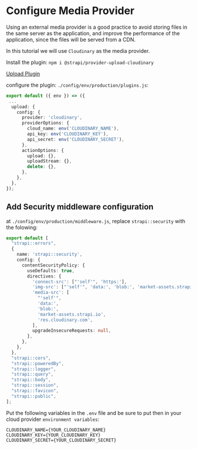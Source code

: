 # Configure Media Provider

Using an external media provider is a good practice to avoid storing files in the same server as the application, and improve the performance of the application, since the files will be served from a CDN.

In this tutorial we will use `Cloudinary` as the media provider.

Install the plugin: `npm i @strapi/provider-upload-cloudinary`

[Upload Plugin](https://docs.strapi.io/dev-docs/plugins/upload)

configure the plugin: `./config/env/production/plugins.js`:

```ts
export default ({ env }) => ({
 ...
  upload: {
    config: {
      provider: 'cloudinary',
      providerOptions: {
        cloud_name: env('CLOUDINARY_NAME'),
        api_key: env('CLOUDINARY_KEY'),
        api_secret: env('CLOUDINARY_SECRET'),
      },
      actionOptions: {
        upload: {},
        uploadStream: {},
        delete: {},
      },
    },
  },
});

```

## Add Security middleware configuration
at `./config/env/production/middleware.js`, replace `strapi::security` with the folowing:

```ts
export default [
  "strapi::errors",
  {
    name: 'strapi::security',
    config: {
      contentSecurityPolicy: {
        useDefaults: true,
        directives: {
          'connect-src': ["'self'", 'https:'],
          'img-src': ["'self'", 'data:', 'blob:', 'market-assets.strapi.io', 'res.cloudinary.com'],
          'media-src': [
            "'self'",
            'data:',
            'blob:',
            'market-assets.strapi.io',
            'res.cloudinary.com',
          ],
          upgradeInsecureRequests: null,
        },
      },
    },
  },
  "strapi::cors",
  "strapi::poweredBy",
  "strapi::logger",
  "strapi::query",
  "strapi::body",
  "strapi::session",
  "strapi::favicon",
  "strapi::public",
];

```	
Put the following variables in the `.env` file and be sure to put then in your cloud provider `environment variables`:

```env
CLOUDINARY_NAME={YOUR_CLOUDINARY_NAME}
CLOUDINARY_KEY={YOUR_CLOUDINARY_KEY}
CLOUDINARY_SECRET={YOUR_CLOUDINARY_SECRET}
```
